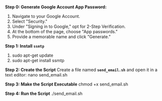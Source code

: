 **Step 0: Generate Google Account App Password:**
1. Navigate to your Google Account.
2. Select "Security."
3. Under "Signing in to Google," opt for 2-Step Verification.
4. At the bottom of the page, choose "App passwords."
5. Provide a memorable name and click "Generate."

**Step 1: Install `ssmtp`**
 1. sudo apt-get update
 2. sudo apt-get install ssmtp

**Step 2: Create the Script** Create a file named **`send_email.sh`** and open it in a text editor:
  nano send_email.sh

**Step 3: Make the Script Executable**
  chmod +x send_email.sh

**Step 4: Run the Script**
  ./send_email.sh
